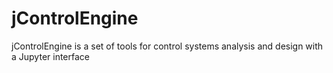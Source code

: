 # jControlEngine
jControlEngine is a set of tools for control systems analysis and design with a Jupyter interface
